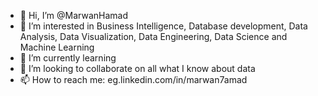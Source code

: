 - 👋 Hi, I’m @MarwanHamad
- 👀 I’m interested in Business Intelligence, Database development, Data Analysis, Data Visualization, Data Engineering, Data Science and Machine Learning 
- 🌱 I’m currently learning 
- 💞️ I’m looking to collaborate on all what I know about data
- 📫 How to reach me: eg.linkedin.com/in/marwan7amad

<!---
MarwanHamad/MarwanHamad is a ✨ special ✨ repository because its `README.md` (this file) appears on your GitHub profile.
You can click the Preview link to take a look at your changes.
--->
